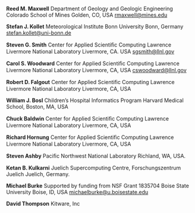 **Reed M. Maxwell** 
Department of Geology and Geologic Engineering
Colorado School of Mines
Golden, CO, USA
rmaxwell@mines.edu

**Stefan J. Kollet**
Meteorological Institute
Bonn University
Bonn, Germany
stefan.kollet@uni-bonn.de

**Steven G. Smith**
Center for Applied Scientiﬁc Computing
Lawrence Livermore National Laboratory
Livermore, CA. USA
sgsmith@llnl.gov

**Carol S. Woodward**
Center for Applied Scientiﬁc Computing
Lawrence Livermore National Laboratory
Livermore, CA, USA
cswoodward@llnl.gov

**Robert D. Falgout**
Center for Applied Scientiﬁc Computing
Lawrence Livermore National Laboratory
Livermore, CA, USA

**William J. Bosl**
Children’s Hospital Informatics Program
Harvard Medical School,
Boston, MA, USA

**Chuck Baldwin**
Center for Applied Scientiﬁc Computing
Lawrence Livermore National Laboratory
Livermore, CA, USA

**Richard Hornung**
Center for Applied Scientiﬁc Computing
Lawrence Livermore National Laboratory
Livermore, CA, USA

**Steven Ashby**
Paciﬁc Northwest National Laboratory
Richland, WA, USA.

**Ketan B. Kulkarni**
Juelich Supercomputing Centre, Forschungszentrum Juelich
Juelich, Germany.

**Michael Burke**
Supported by funding from NSF Grant 1835704
Boise State University
Boise, ID, USA
michaelburke@u.boisestate.edu

**David Thompson**
Kitware, Inc
